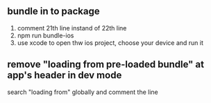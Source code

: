 ## bundle in to package
1.	comment 21th line instand of 22th line
2.	npm run bundle-ios
3.	use xcode to open thw ios project, choose your device and run it

## remove "loading from pre-loaded bundle" at app's header in dev mode
search "loading from" globally and comment the line